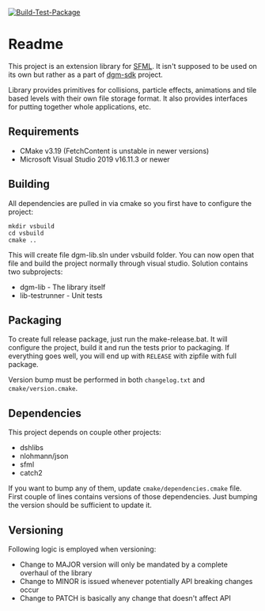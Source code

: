 [![Build-Test-Package](https://github.com/nerudaj/dgm-lib/actions/workflows/build-test-package.yml/badge.svg)](https://github.com/nerudaj/dgm-lib/actions/workflows/build-test-package.yml)

# Readme

This project is an extension library for [SFML](http://sfml-dev.org). It isn't supposed to be used on its own but rather as a part of [dgm-sdk](https://github.com/nerudaj/dgm-lib) project.

Library provides primitives for collisions, particle effects, animations and tile based levels with their own file storage format. It also provides interfaces for putting together whole applications, etc.

## Requirements

* CMake v3.19 (FetchContent is unstable in newer versions)
* Microsoft Visual Studio 2019 v16.11.3 or newer

## Building

All dependencies are pulled in via cmake so you first have to configure the project:

```
mkdir vsbuild
cd vsbuild
cmake ..
```

This will create file dgm-lib.sln under vsbuild folder. You can now open that file and build the project normally through visual studio. Solution contains two subprojects:

* dgm-lib - The library itself
* lib-testrunner - Unit tests

## Packaging

To create full release package, just run the make-release.bat. It will configure the project, build it and run the tests prior to packaging. If everything goes well, you will end up with `RELEASE` with zipfile with full package.

Version bump must be performed in both `changelog.txt` and `cmake/version.cmake`.

## Dependencies

This project depends on couple other projects:

* dshlibs
* nlohmann/json
* sfml
* catch2

If you want to bump any of them, update `cmake/dependencies.cmake` file. First couple of lines contains versions of those dependencies. Just bumping the version should be sufficient to update it.

## Versioning

Following logic is employed when versioning:

* Change to MAJOR version will only be mandated by a complete overhaul of the library
* Change to MINOR is issued whenever potentially API breaking changes occur
* Change to PATCH is basically any change that doesn't affect API
